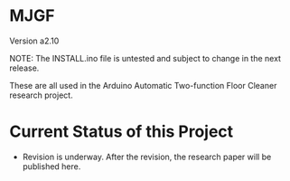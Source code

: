 # MJGF
Version a2.10

NOTE: The INSTALL.ino file is untested and subject to change in the next release.

These are all used in the Arduino Automatic Two-function Floor Cleaner research project.

# Current Status of this Project
- Revision is underway. After the revision, the research paper will be published here.
